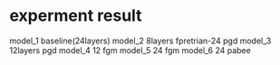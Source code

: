 # experment result

model_1 baseline(24layers)
model_2 8layers fpretrian-24 pgd
model_3 12layers pgd
model_4 12 fgm
model_5 24 fgm
model_6 24 pabee